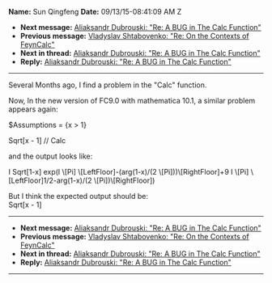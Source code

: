 **Name:** Sun Qingfeng
**Date:** 09/13/15-08:41:09 AM Z

  - **Next message:** [Aliaksandr Dubrouski: "Re: A BUG in The Calc
    Function"](0982.html)
  - **Previous message:** [Vladyslav Shtabovenko: "Re: On the Contexts
    of FeynCalc"](0980.html)
  - **Next in thread:** [Aliaksandr Dubrouski: "Re: A BUG in The Calc
    Function"](0982.html)
  - **Reply:** [Aliaksandr Dubrouski: "Re: A BUG in The Calc
    Function"](0982.html)

-----

Several Months ago, I find a problem in the "Calc" function.  

Now, In the new version of FC9.0 with mathematica 10.1, a similar
problem appears again:  

$Assumptions = {x \> 1}  

Sqrt[x - 1] // Calc  

and the output looks like:  

I Sqrt[1-x] exp(I \\[Pi]
\\[LeftFloor]-(arg(1-x)/(2
\\[Pi]))\\[RightFloor]+9 I \\[Pi]
\\[LeftFloor]1/2-arg(1-x)/(2
\\[Pi])\\[RightFloor])  

But I think the expected output should be:  
Sqrt[x - 1]  

-----

  - **Next message:** [Aliaksandr Dubrouski: "Re: A BUG in The Calc
    Function"](0982.html)
  - **Previous message:** [Vladyslav Shtabovenko: "Re: On the Contexts
    of FeynCalc"](0980.html)
  - **Next in thread:** [Aliaksandr Dubrouski: "Re: A BUG in The Calc
    Function"](0982.html)
  - **Reply:** [Aliaksandr Dubrouski: "Re: A BUG in The Calc
    Function"](0982.html)

-----

